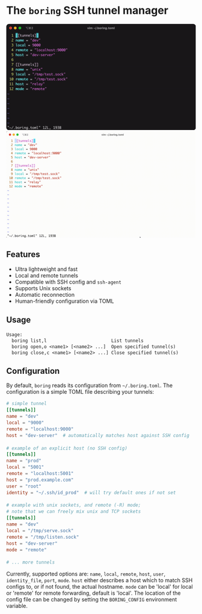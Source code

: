 # The `boring` SSH tunnel manager

![Screenshot](./assets/dark.gif#gh-dark-mode-only)
![Screenshot](./assets/light.gif#gh-light-mode-only)

## Features
* Ultra lightweight and fast
* Local and remote tunnels
* Compatible with SSH config and `ssh-agent`
* Supports Unix sockets
* Automatic reconnection
* Human-friendly configuration via TOML

## Usage
```
Usage:
  boring list,l                        List tunnels
  boring open,o <name1> [<name2> ...]  Open specified tunnel(s)
  boring close,c <name1> [<name2> ...] Close specified tunnel(s)
```

## Configuration
By default, `boring` reads its configuration from `~/.boring.toml`. The configuration is a simple TOML file describing your tunnels:

```toml
# simple tunnel
[[tunnels]]
name = "dev"
local = "9000"
remote = "localhost:9000"
host = "dev-server"  # automatically matches host against SSH config

# example of an explicit host (no SSH config)
[[tunnels]]
name = "prod"
local = "5001"
remote = "localhost:5001"
host = "prod.example.com"
user = "root"
identity = "~/.ssh/id_prod"  # will try default ones if not set

# example with unix sockets, and remote (-R) mode;
# note that we can freely mix unix and TCP sockets
[[tunnels]]
name = "dev"
local = "/tmp/serve.sock"
remote = "/tmp/listen.sock"
host = "dev-server"
mode = "remote"

# ... more tunnels
```

Currently, supported options are: `name`, `local`, `remote`, `host`, `user`, `identity_file`, `port`, `mode`. `host` either describes a host which to match SSH configs to, or if not found, the actual hostname. `mode` can be 'local' for local or 'remote' for remote forwarding, default is 'local'. The location of the config file can be changed by setting the `BORING_CONFIG` environment variable.
